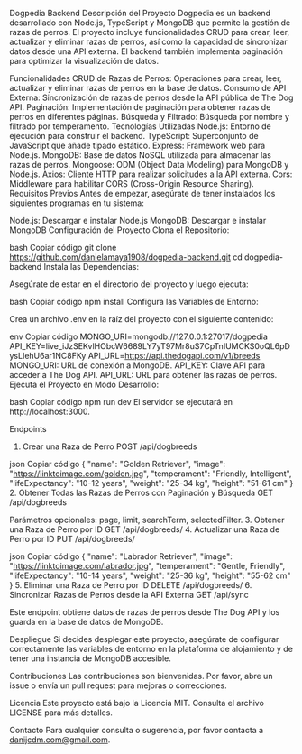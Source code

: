 Dogpedia Backend
Descripción del Proyecto
Dogpedia es un backend desarrollado con Node.js, TypeScript y MongoDB que permite la gestión de razas de perros. El proyecto incluye funcionalidades CRUD para crear, leer, actualizar y eliminar razas de perros, así como la capacidad de sincronizar datos desde una API externa. El backend también implementa paginación para optimizar la visualización de datos.

Funcionalidades
CRUD de Razas de Perros: Operaciones para crear, leer, actualizar y eliminar razas de perros en la base de datos.
Consumo de API Externa: Sincronización de razas de perros desde la API pública de The Dog API.
Paginación: Implementación de paginación para obtener razas de perros en diferentes páginas.
Búsqueda y Filtrado: Búsqueda por nombre y filtrado por temperamento.
Tecnologías Utilizadas
Node.js: Entorno de ejecución para construir el backend.
TypeScript: Superconjunto de JavaScript que añade tipado estático.
Express: Framework web para Node.js.
MongoDB: Base de datos NoSQL utilizada para almacenar las razas de perros.
Mongoose: ODM (Object Data Modeling) para MongoDB y Node.js.
Axios: Cliente HTTP para realizar solicitudes a la API externa.
Cors: Middleware para habilitar CORS (Cross-Origin Resource Sharing).
Requisitos Previos
Antes de empezar, asegúrate de tener instalados los siguientes programas en tu sistema:

Node.js: Descargar e instalar Node.js
MongoDB: Descargar e instalar MongoDB
Configuración del Proyecto
Clona el Repositorio:

bash
Copiar código
git clone https://github.com/danielamaya1908/dogpedia-backend.git
cd dogpedia-backend
Instala las Dependencias:

Asegúrate de estar en el directorio del proyecto y luego ejecuta:

bash
Copiar código
npm install
Configura las Variables de Entorno:

Crea un archivo .env en la raíz del proyecto con el siguiente contenido:

env
Copiar código
MONGO_URI=mongodb://127.0.0.1:27017/dogpedia
API_KEY=live_iJzSEKvlHObcW6689LY7yT97Mr8uS7CpTnIUMCKS0oQL6pDysLIehU6ar1NC8FKy
API_URL=https://api.thedogapi.com/v1/breeds
MONGO_URI: URL de conexión a MongoDB.
API_KEY: Clave API para acceder a The Dog API.
API_URL: URL para obtener las razas de perros.
Ejecuta el Proyecto en Modo Desarrollo:

bash
Copiar código
npm run dev
El servidor se ejecutará en http://localhost:3000.

Endpoints
1. Crear una Raza de Perro
POST /api/dogbreeds

json
Copiar código
{
  "name": "Golden Retriever",
  "image": "https://linktoimage.com/golden.jpg",
  "temperament": "Friendly, Intelligent",
  "lifeExpectancy": "10-12 years",
  "weight": "25-34 kg",
  "height": "51-61 cm"
}
2. Obtener Todas las Razas de Perros con Paginación y Búsqueda
GET /api/dogbreeds

Parámetros opcionales: page, limit, searchTerm, selectedFilter.
3. Obtener una Raza de Perro por ID
GET /api/dogbreeds/
4. Actualizar una Raza de Perro por ID
PUT /api/dogbreeds/

json
Copiar código
{
  "name": "Labrador Retriever",
  "image": "https://linktoimage.com/labrador.jpg",
  "temperament": "Gentle, Friendly",
  "lifeExpectancy": "10-14 years",
  "weight": "25-36 kg",
  "height": "55-62 cm"
}
5. Eliminar una Raza de Perro por ID
DELETE /api/dogbreeds/
6. Sincronizar Razas de Perros desde la API Externa
GET /api/sync

Este endpoint obtiene datos de razas de perros desde The Dog API y los guarda en la base de datos de MongoDB.

Despliegue
Si decides desplegar este proyecto, asegúrate de configurar correctamente las variables de entorno en la plataforma de alojamiento y de tener una instancia de MongoDB accesible.

Contribuciones
Las contribuciones son bienvenidas. Por favor, abre un issue o envía un pull request para mejoras o correcciones.

Licencia
Este proyecto está bajo la Licencia MIT. Consulta el archivo LICENSE para más detalles.

Contacto
Para cualquier consulta o sugerencia, por favor contacta a danijcdm.com@gmail.com.